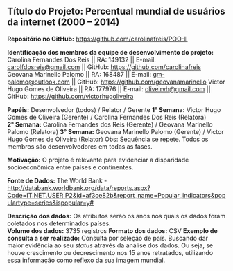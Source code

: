 ## **Título do Projeto:** Percentual mundial de usuários da internet (2000 – 2014) 
**Repositório no GitHub:** https://github.com/carolinafreis/POO-II

**Identificação dos membros da equipe de desenvolvimento do projeto:**
  Carolina Fernandes Dos Reis || RA: 149132 || E-mail: carolfdosreis@gmail.com || GitHub: https://github.com/carolinafreis 
  Geovana Marinello Palomo || RA: 168487 || E-mail: gm-palomo@outlook.com || GitHub:  https://github.com/geovanamarinello 
  Victor Hugo Gomes de Oliveira || RA: 177976 || E-mail: oliveirvh@gmail.com || GitHub:  https://github.com/victorhugoliveira 

**Papéis:** Desenvolvedor (todos) / Relator / Gerente 
    **1° Semana:** Victor Hugo Gomes de Oliveira (Gerente) / Carolina Fernandes Dos Reis (Relatora)  
    **2° Semana:** Carolina Fernandes dos Reis (Gerente) / Geovana Marinello Palomo (Relatora)
    **3° Semana:** Geovana Marinello Palomo (Gerente) / Victor Hugo Gomes de Oliveira (Relator)
    Obs: Sequência se repete. Todos os membros são desenvolvedores em todas as fases.


**Motivação:** O projeto é relevante para evidenciar a disparidade socioeconômica entre países e continentes.  

**Fonte de Dados:** The World Bank - http://databank.worldbank.org/data/reports.aspx?Code=IT.NET.USER.P2&id=af3ce82b&report_name=Popular_indicators&populartype=series&ispopular=y# 

**Descrição dos dados:** Os atributos serão os anos nos quais os dados foram coletados nos determinados países.  
**Volume dos dados:** 3735 registros 
**Formato dos dados:** CSV 
**Exemplo de consulta a ser realizado:** Consulta por seleção de país. Buscando dar maior evidência ao seu *status* através da análise dos dados. Ou seja, se houve crescimento ou decrescimento nos 15 anos retratados, utilizando essa informação como reflexo da sua imagem mundial.    
